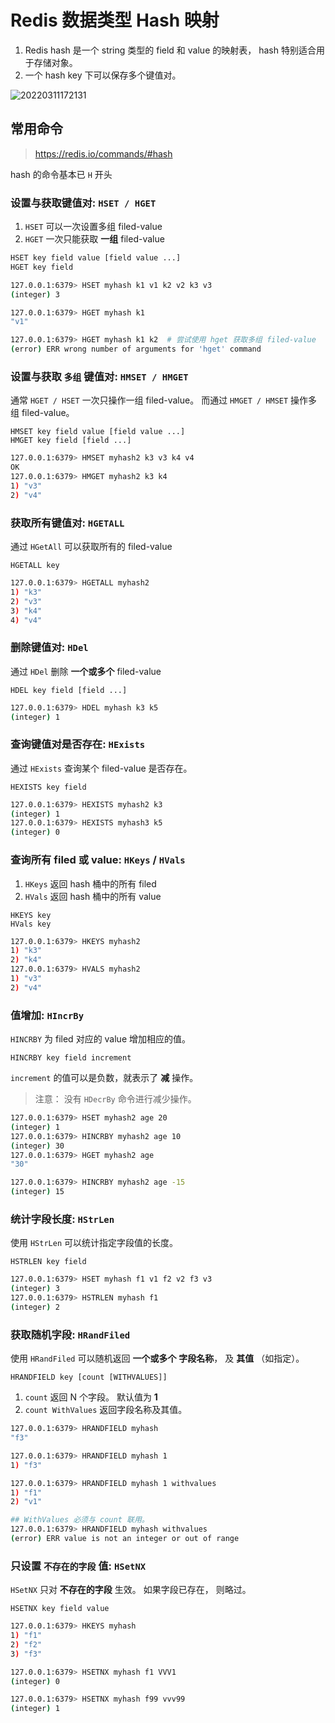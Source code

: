 # Redis 数据类型 Hash 映射

1. Redis hash 是一个 string 类型的 field 和 value 的映射表， hash 特别适合用于存储对象。
2. 一个 hash key 下可以保存多个键值对。

![20220311172131](https://assets.tangx.in/blog/redis-type-hash/20220311172131.png)


## 常用命令

> https://redis.io/commands/#hash

hash 的命令基本已 `H` 开头

### 设置与获取键值对: `HSET / HGET`

1. `HSET` 可以一次设置多组 filed-value 
2. `HGET` 一次只能获取 **一组** filed-value


```bash
HSET key field value [field value ...]
HGET key field
```


```bash
127.0.0.1:6379> HSET myhash k1 v1 k2 v2 k3 v3
(integer) 3

127.0.0.1:6379> HGET myhash k1
"v1"

127.0.0.1:6379> HGET myhash k1 k2  # 尝试使用 hget 获取多组 filed-value
(error) ERR wrong number of arguments for 'hget' command
```


### 设置与获取 `多组` 键值对: `HMSET / HMGET`

通常 `HGET / HSET` 一次只操作一组 filed-value。 而通过 `HMGET / HMSET` 操作多组 filed-value。

```
HMSET key field value [field value ...]
HMGET key field [field ...]
```

```bash
127.0.0.1:6379> HMSET myhash2 k3 v3 k4 v4
OK
127.0.0.1:6379> HMGET myhash2 k3 k4
1) "v3"
2) "v4"
```

### 获取所有键值对: `HGETALL`

通过 `HGetAll` 可以获取所有的 filed-value

```
HGETALL key
```

```bash
127.0.0.1:6379> HGETALL myhash2
1) "k3"
2) "v3"
3) "k4"
4) "v4"
```

### 删除键值对: `HDel`

通过 `HDel` 删除 **一个或多个** filed-value

```
HDEL key field [field ...]
```

```bash
127.0.0.1:6379> HDEL myhash k3 k5
(integer) 1
```

### 查询键值对是否存在: `HExists`

通过 `HExists` 查询某个 filed-value 是否存在。

```
HEXISTS key field
```

```bash
127.0.0.1:6379> HEXISTS myhash2 k3
(integer) 1
127.0.0.1:6379> HEXISTS myhash3 k5
(integer) 0
```


### 查询所有 filed 或 value: `HKeys` / `HVals`

1. `HKeys` 返回 hash 桶中的所有 filed
2. `HVals` 返回 hash 桶中的所有 value

```
HKEYS key
HVals key
```

```bash
127.0.0.1:6379> HKEYS myhash2
1) "k3"
2) "k4"
127.0.0.1:6379> HVALS myhash2
1) "v3"
2) "v4"
```


### 值增加: `HIncrBy`

`HINCRBY` 为 filed 对应的 value 增加相应的值。 

```
HINCRBY key field increment
```

`increment` 的值可以是负数，就表示了 **减** 操作。

> 注意： 没有 `HDecrBy` 命令进行减少操作。

```bash
127.0.0.1:6379> HSET myhash2 age 20
(integer) 1
127.0.0.1:6379> HINCRBY myhash2 age 10
(integer) 30
127.0.0.1:6379> HGET myhash2 age
"30"

127.0.0.1:6379> HINCRBY myhash2 age -15
(integer) 15
```

### 统计字段长度: `HStrLen`

使用 `HStrLen` 可以统计指定字段值的长度。

```
HSTRLEN key field
```

```bash
127.0.0.1:6379> HSET myhash f1 v1 f2 v2 f3 v3
(integer) 3
127.0.0.1:6379> HSTRLEN myhash f1
(integer) 2
```


### 获取随机字段: `HRandFiled`

使用 `HRandFiled` 可以随机返回 **一个或多个** **字段名称**， 及 **其值** （如指定）。

```
HRANDFIELD key [count [WITHVALUES]]
```

1. `count` 返回 N 个字段。 默认值为 **1**
2. `count WithValues` 返回字段名称及其值。

```bash
127.0.0.1:6379> HRANDFIELD myhash
"f3"

127.0.0.1:6379> HRANDFIELD myhash 1
1) "f3"

127.0.0.1:6379> HRANDFIELD myhash 1 withvalues
1) "f1"
2) "v1"

## WithValues 必须与 count 联用。
127.0.0.1:6379> HRANDFIELD myhash withvalues
(error) ERR value is not an integer or out of range
```

### 只设置 `不存在的字段` 值: `HSetNX`

`HSetNX` 只对 **不存在的字段** 生效。 如果字段已存在， 则略过。

```
HSETNX key field value
```

```bash
127.0.0.1:6379> HKEYS myhash
1) "f1"
2) "f2"
3) "f3"

127.0.0.1:6379> HSETNX myhash f1 VVV1
(integer) 0

127.0.0.1:6379> HSETNX myhash f99 vvv99
(integer) 1
```